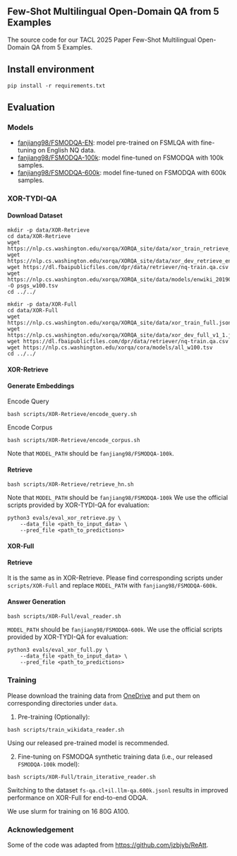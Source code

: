 ## Few-Shot Multilingual Open-Domain QA from 5 Examples
The source code for our TACL 2025 Paper Few-Shot Multilingual Open-Domain QA from 5 Examples.

## Install environment
```shell
pip install -r requirements.txt
```

## Evaluation
### Models
- [fanjiang98/FSMODQA-EN](https://huggingface.co/fanjiang98/FSMODQA-EN): model pre-trained on FSMLQA with fine-tuning on English NQ data.
- [fanjiang98/FSMODQA-100k](https://huggingface.co/fanjiang98/FSMODQA-100k): model fine-tuned on FSMODQA with 100k samples.
- [fanjiang98/FSMODQA-600k](https://huggingface.co/fanjiang98/FSMODQA-600k): model fine-tuned on FSMODQA with 600k samples.
### XOR-TYDI-QA
#### Download Dataset
```shell
mkdir -p data/XOR-Retrieve
cd data/XOR-Retrieve
wget https://nlp.cs.washington.edu/xorqa/XORQA_site/data/xor_train_retrieve_eng_span.jsonl
wget https://nlp.cs.washington.edu/xorqa/XORQA_site/data/xor_dev_retrieve_eng_span_v1_1.jsonl
wget https://dl.fbaipublicfiles.com/dpr/data/retriever/nq-train.qa.csv
wget https://nlp.cs.washington.edu/xorqa/XORQA_site/data/models/enwiki_20190201_w100.tsv -O psgs_w100.tsv
cd ../../

mkdir -p data/XOR-Full
cd data/XOR-Full
wget https://nlp.cs.washington.edu/xorqa/XORQA_site/data/xor_train_full.jsonl
wget https://nlp.cs.washington.edu/xorqa/XORQA_site/data/xor_dev_full_v1_1.jsonl
wget https://dl.fbaipublicfiles.com/dpr/data/retriever/nq-train.qa.csv
wget https://nlp.cs.washington.edu/xorqa/cora/models/all_w100.tsv
cd ../../
```

#### XOR-Retrieve
#### Generate Embeddings
Encode Query
```shell
bash scripts/XOR-Retrieve/encode_query.sh
```
Encode Corpus
```shell
bash scripts/XOR-Retrieve/encode_corpus.sh
```
Note that ```MODEL_PATH``` should be ```fanjiang98/FSMODQA-100k```.
#### Retrieve
```shell
bash scripts/XOR-Retrieve/retrieve_hn.sh
```
Note that ```MODEL_PATH``` should be ```fanjiang98/FSMODQA-100k```
We use the official scripts provided by XOR-TYDI-QA for evaluation:
```shell
python3 evals/eval_xor_retrieve.py \
    --data_file <path_to_input_data> \
    --pred_file <path_to_predictions>
```

#### XOR-Full
#### Retrieve
It is the same as in XOR-Retrieve. Please find corresponding scripts under ```scripts/XOR-Full``` and replace ```MODEL_PATH``` with ```fanjiang98/FSMODQA-600k```.

#### Answer Generation
```shell
bash scripts/XOR-Full/eval_reader.sh
```
```MODEL_PATH``` should be ```fanjiang98/FSMODQA-600k```. We use the official scripts provided by XOR-TYDI-QA for evaluation:
```shell
python3 evals/eval_xor_full.py \
    --data_file <path_to_input_data> \
    --pred_file <path_to_predictions>
```

### Training
Please download the training data from [OneDrive](https://unimelbcloud-my.sharepoint.com/:f:/g/personal/jifj_student_unimelb_edu_au/EgGeygVqFI1EjBhwVBR8n2oBAErRDDzVH7rjU6OPuPAgnQ?e=DSN57e) and put them on corresponding directories under `data`.

1. Pre-training (Optionally):
```shell
bash scripts/train_wikidata_reader.sh
```
Using our released pre-trained model is recommended.

2. Fine-tuning on FSMODQA synthetic training data (i.e., our released ```FSMODQA-100k``` model):
```shell
bash scripts/XOR-Full/train_iterative_reader.sh
```
Switching to the dataset ```fs-qa.cl+il.llm-qa.600k.jsonl``` results in improved performance on XOR-Full for end-to-end ODQA.

We use slurm for training on 16 80G A100.

### Acknowledgement
Some of the code was adapted from https://github.com/jzbjyb/ReAtt.
